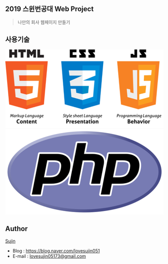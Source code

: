 ## 2019 스윈번공대 Web Project

> 나만의 회사 웹페이지 만들기 

## 사용기술

<p align="center">
  <img src="./img/html.png">
  <img src="./img/php.png">
</p>

## Author

[Sujin](https://github.com/SujinJeong)
- Blog : https://blog.naver.com/lovesujin051
- E-mail : lovesujin05173@gmail.com
